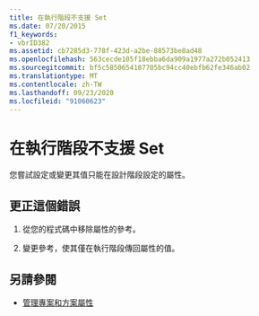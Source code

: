 ```yaml
---
title: 在執行階段不支援 Set
ms.date: 07/20/2015
f1_keywords:
- vbrID382
ms.assetid: cb7285d3-778f-423d-a2be-88573be8ad48
ms.openlocfilehash: 563cecde105f18ebba6da909a1977a272b052413
ms.sourcegitcommit: bf5c5850654187705bc94cc40ebfb62fe346ab02
ms.translationtype: MT
ms.contentlocale: zh-TW
ms.lasthandoff: 09/23/2020
ms.locfileid: "91060623"
---
```

# <a name="set-not-supported-at-run-time"></a>在執行階段不支援 Set

您嘗試設定或變更其值只能在設計階段設定的屬性。  
  
## <a name="to-correct-this-error"></a>更正這個錯誤  
  
1. 從您的程式碼中移除屬性的參考。  
  
2. 變更參考，使其僅在執行階段傳回屬性的值。  
  
## <a name="see-also"></a>另請參閱

- [管理專案和方案屬性](/visualstudio/ide/managing-project-and-solution-properties)
